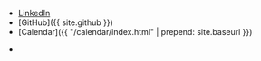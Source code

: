 - [LinkedIn](https://www.linkedin.com/in/wlandau)
- [GitHub]({{ site.github }})
- [Calendar]({{ "/calendar/index.html" | prepend: site.baseurl }})
- <script language="JavaScript">
var username = "will.landau";
var hostname = "gmail.com";
var linktext = "Email"; //username + "@" + hostname ;
document.write("<a href='" + "mail" + "to:" + username + "@" + hostname + "'>" + linktext + "</a>");
</script>
